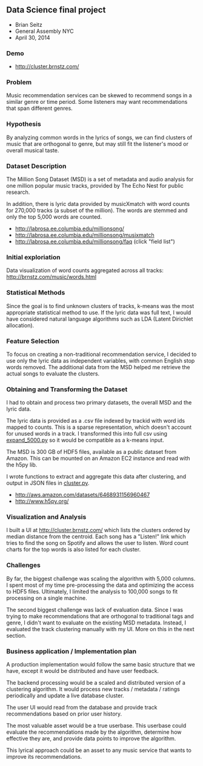 ## Data Science final project ##

* Brian Seitz
* General Assembly NYC
* April 30, 2014 

### Demo ###

* http://cluster.brnstz.com/

### Problem ###

Music recommendation services can be skewed to recommend songs in a similar
genre or time period. Some listeners may want recommendations that span
different genres.

### Hypothesis ###

By analyzing common words in the lyrics of songs, we can find clusters of music that are orthogonal 
to genre, but may still fit the listener's mood or overall musical taste.

### Dataset Description ###

The Million Song Dataset (MSD) is a set of metadata and audio analysis for one million popular
music tracks, provided by The Echo Nest for public research.

In addition, there is lyric data provided by musicXmatch with word counts for
270,000 tracks (a subset of the million). The words are stemmed and only the top 5,000
words are counted.

* http://labrosa.ee.columbia.edu/millionsong/
* http://labrosa.ee.columbia.edu/millionsong/musixmatch
* http://labrosa.ee.columbia.edu/millionsong/faq (click "field list")

### Initial exploriation ###

Data visualization of word counts aggregated across all tracks: http://brnstz.com/music/words.html

### Statistical Methods ###

Since the goal is to find unknown clusters of tracks, k-means was the most appropriate
statistical method to use. If the lyric data was full text, I would have considered
natural language algorithms such as LDA (Latent Dirichlet allocation).

### Feature Selection ###

To focus on creating a non-traditional recommendation service, I decided to use
only the lyric data as independent variables, with common English stop words
removed. The additional data from the MSD helped me retrieve the actual songs
to evaluate the clusters. 

### Obtaining and Transforming the Dataset ###

I had to obtain and process two primary datasets, the overall MSD and the lyric data. 

The lyric data is provided as a .csv file indexed by trackid with word ids 
mapped to counts. This is a sparse representation, which doesn't account for 
unused words in a track. I transformed this into full csv using [expand_5000.py](expand_5000.py)
so it would be compatible as a k-means input.

The MSD is 300 GB of HDF5 files, available as a public dataset from Amazon.
This can be mounted on an Amazon EC2 instance and read with the h5py lib.

I wrote functions to extract and aggregate this data after clustering, and output in 
JSON files in [cluster.py](cluster.py).

* http://aws.amazon.com/datasets/6468931156960467
* http://www.h5py.org/

### Visualization and Analysis ###

I built a UI at http://cluster.brnstz.com/ which lists the clusters ordered by median distance
from the centroid. Each song has a "Listen!" link which tries to find the song on Spotify and 
allows the user to listen. Word count charts for the top words is also listed for each cluster.

### Challenges ###

By far, the biggest challenge was scaling the algorithm with 5,000 columns. I
spent most of my time pre-processing the data and optimizing the access to HDF5
files. Ultimately, I limited the analysis to 100,000 songs to fit processing on
a single machine.

The second biggest challenge was lack of evaluation data. Since I was trying to make
recommendations that are orthogonal to traditional tags and genre, I didn't want to evaluate
on the existing MSD metadata. Instead, I evaluated the track clustering manually with
my UI. More on this in the next section.

### Business application / Implementation plan ###

A production implementation would follow the same basic structure that we have, except it would be
distributed and have user feedback.

The backend processing would be a scaled and distributed version of a clustering algorithm.
It would process new tracks / metadata / ratings periodically and update a live database
cluster.

The user UI would read from the database and provide track recommendations based on prior
user history.

The most valuable asset would be a true userbase. This userbase could evaluate
the recommendations made by the algorithm, determine how effective they are, and provide
data points to improve the algorithm. 

This lyrical approach could be an asset to any music service that wants to improve
its recommendations.

